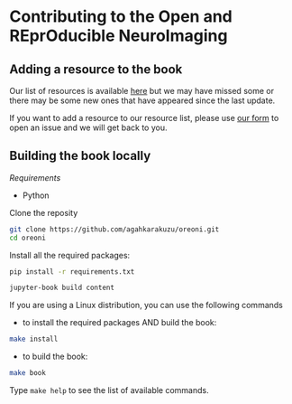 # Contributing to the Open and REprOducible NeuroImaging 

## Adding a resource to the book

Our list of resources is available [here]() but we may have missed some 
or there may be some new ones that have appeared since the last update.

If you want to add a resource to our resource list, please use [our form](https://github.com/agahkarakuzu/oreoni/issues/new?assignees=&labels=&template=feature_request.yml&title=%5BENH%5D+) to open an issue and we will get back to you.
<!-- TODO update URL if the repo moves -->

<!-- TODO a clear list of criterion to accept a new resource -->

## Building the book locally

_Requirements_

- Python

Clone the reposity

```bash
git clone https://github.com/agahkarakuzu/oreoni.git
cd oreoni
```

Install all the required packages:

```bash
pip install -r requirements.txt
```

```bash
jupyter-book build content
```

If you are using a Linux distribution, you can use the following commands

- to install the required packages AND build the book:

```bash
make install
```

- to build the book:

```bash
make book
```

Type `make help` to see the list of available commands.
